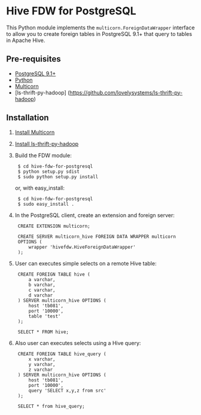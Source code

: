 Hive FDW for PostgreSQL
===============================

This Python module implements the `multicorn.ForeignDataWrapper` interface to allow you to create foreign tables in PostgreSQL 9.1+ that query to tables in Apache Hive. 

Pre-requisites
--------------

* [PostgreSQL 9.1+](http://www.postgresql.org/)
* [Python](http://python.org/)
* [Multicorn](http://multicorn.org)
* [ls-thrift-py-hadoop] (https://github.com/lovelysystems/ls-thrift-py-hadoop)

Installation
------------

1. [Install Multicorn](http://multicorn.org/#installation)
2. [Install ls-thrift-py-hadoop](https://github.com/lovelysystems/ls-thrift-py-hadoop)
3. Build the FDW module:

        $ cd hive-fdw-for-postgresql
        $ python setup.py sdist
        $ sudo python setup.py install

    or, with easy_install:

        $ cd hive-fdw-for-postgresql
        $ sudo easy_install .

4. In the PostgreSQL client, create an extension and foreign server:

        CREATE EXTENSION multicorn;
        
        CREATE SERVER multicorn_hive FOREIGN DATA WRAPPER multicorn
        OPTIONS (
            wrapper 'hivefdw.HiveForeignDataWrapper'
        );

5. User can executes simple selects on a remote Hive table:

        CREATE FOREIGN TABLE hive (
            a varchar,
            b varchar,
            c varchar,
            d varchar
        ) SERVER multicorn_hive OPTIONS (
            host 'tb081',
            port '10000',
            table 'test'
        );

        SELECT * FROM hive;

6. Also user can executes selects using a Hive query:
         
        CREATE FOREIGN TABLE hive_query (
            x varchar,
            y varchar,
            z varchar
        ) SERVER multicorn_hive OPTIONS (
            host 'tb081',
            port '10000',
            query 'SELECT x,y,z from src'
        );
        
        SELECT * from hive_query;
